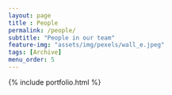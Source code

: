 ```yaml
--- 
layout: page
title : People 
permalink: /people/
subtitle: "People in our team" 
feature-img: "assets/img/pexels/wall_e.jpeg"
tags: [Archive]
menu_order: 5
---
```


{% include portfolio.html %}